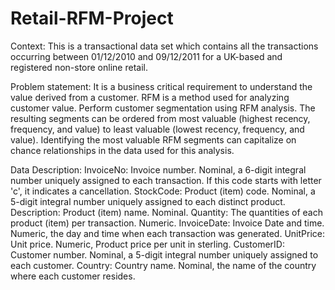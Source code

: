 # Retail-RFM-Project
Context:  This is a transactional data set which contains all the transactions occurring between 01/12/2010 and 09/12/2011 for a UK-based and registered non-store online retail.

Problem statement: It is a business critical requirement to understand the value derived from a customer. RFM is a method used for analyzing customer value. Perform customer segmentation using RFM analysis. The resulting segments can be ordered from most valuable (highest recency, frequency, and value) to least valuable (lowest recency, frequency, and value). Identifying the most valuable RFM segments can capitalize on chance relationships in the data used for this analysis.

Data Description: InvoiceNo: Invoice number. Nominal, a 6-digit integral number uniquely assigned to each transaction. If this code starts with letter 'c', it indicates a cancellation.
StockCode: Product (item) code. Nominal, a 5-digit integral number uniquely assigned to each distinct product.  Description: Product (item) name. Nominal.
Quantity: The quantities of each product (item) per transaction. Numeric.  InvoiceDate: Invoice Date and time. Numeric, the day and time when each transaction was generated.
UnitPrice: Unit price. Numeric, Product price per unit in sterling.  CustomerID: Customer number. Nominal, a 5-digit integral number uniquely assigned to each customer.
Country: Country name. Nominal, the name of the country where each customer resides.  

